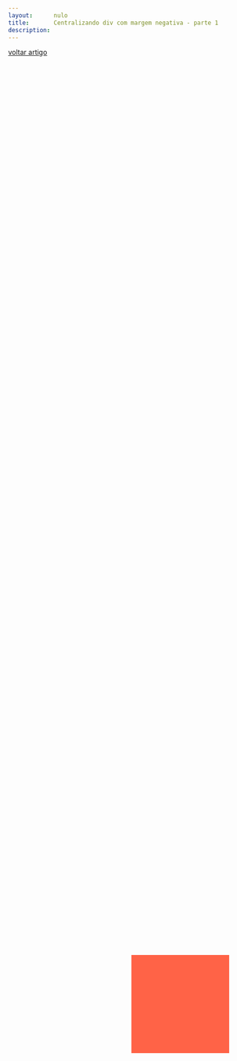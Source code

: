 ```yaml
---
layout:      nulo
title:       Centralizando div com margem negativa - parte 1
description:
---
```


[voltar artigo](../)

<div class="exemplo"></div>
<style>
div.exemplo {
    background-color: tomato;
    width:200px;
    height:200px;
    position:absolute;
    top:50%;
    left:50%;
}
</style>

